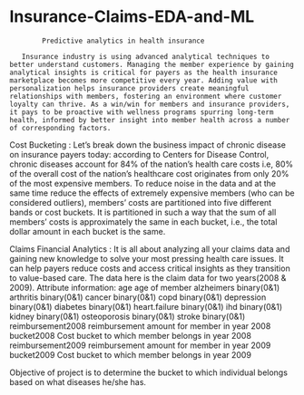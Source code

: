 # Insurance-Claims-EDA-and-ML

            Predictive analytics in health insurance

       Insurance industry is using advanced analytical techniques to better understand customers. Managing the member experience by gaining analytical insights is critical for payers as the health insurance marketplace becomes more competitive every year. Adding value with personalization helps insurance providers create meaningful relationships with members, fostering an environment where customer loyalty can thrive. As a win/win for members and insurance providers, it pays to be proactive with wellness programs spurring long-term health, informed by better insight into member health across a number of corresponding factors.

Cost Bucketing : 
Let’s break down the business impact of chronic disease on insurance payers today: according to Centers for Disease Control, chronic diseases account for 84% of the nation’s health care costs i.e, 80% of the overall cost of the nation’s healthcare cost originates from only 20% of the most expensive members.
To reduce noise in the data and at the same time reduce the effects of extremely expensive members (who can be considered outliers), members’ costs are partitioned into five different bands or cost buckets. It is partitioned in such a way that the sum of all members’ costs is approximately the same in each bucket, i.e., the total dollar amount in each bucket is the same.

Claims Financial Analytics :
It is all about analyzing all your claims data and gaining new knowledge to solve your most pressing health care issues. It can help payers reduce costs and access critical insights as they transition to value-based care.
The data here is the claim data for two years(2008 & 2009).
Attribute information:
age                  age of member
alzheimers           binary(0&1)
arthritis            binary(0&1)
cancer               binary(0&1)
copd                 binary(0&1)
depression           binary(0&1)
diabetes             binary(0&1)
heart.failure        binary(0&1)
ihd                  binary(0&1)
kidney               binary(0&1)
osteoporosis         binary(0&1)
stroke               binary(0&1)
reimbursement2008    reimbursement amount for member in year 2008
bucket2008           Cost bucket to which member belongs in year 2008
reimbursement2009    reimbursement amount for member in year 2009
bucket2009           Cost bucket to which member belongs in year 2009

Objective of project is to determine the bucket to which individual belongs based on what diseases he/she has.
